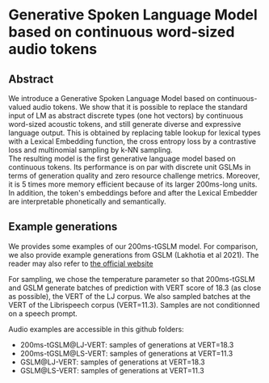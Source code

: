 # Generative Spoken Language Model based on continuous word-sized audio tokens

## Abstract

We introduce a Generative Spoken Language Model based on continuous-valued audio tokens. 
We show that it is possible to replace the standard input of LM as abstract discrete types (one hot vectors) by continuous word-sized acoustic tokens, and still generate diverse and expressive language output. This is obtained by replacing table lookup for lexical types with a Lexical Embedding function, the cross entropy loss by a contrastive loss and multinomial sampling by k-NN sampling.  
The resulting model is the first generative language model based on continuous tokens. Its performance is on par with discrete unit GSLMs in terms of generation quality and zero resource challenge metrics. Moreover, it is 5 times more memory efficient because of its larger 200ms-long units. In addition, the token's embeddings before and after the Lexical Embedder are interpretable phonetically and semantically.

## Example generations

We provides some examples of our 200ms-tGSLM model. For comparison, we also provide example generations from GSLM (Lakhotia et al 2021). The reader may also refer to [the official website](https://speechbot.github.io/gslm/index.html)

For sampling, we chose the temperature parameter so that 200ms-tGSLM and GSLM generate batches of prediction with VERT score of 18.3 (as close as possible), the VERT of the LJ corpus. We also sampled batches at the VERT of the Librispeech corpus (VERT=11.3). Samples are not conditionned on a speech prompt.

Audio examples are accessible in this github folders:

- 200ms-tGSLM@LJ-VERT: samples of generations at VERT=18.3
- 200ms-tGSLM@LS-VERT: samples of generations at VERT=11.3
- GSLM@LJ-VERT: samples of generations at VERT=18.3
- GSLM@LS-VERT: samples of generations at VERT=11.3
